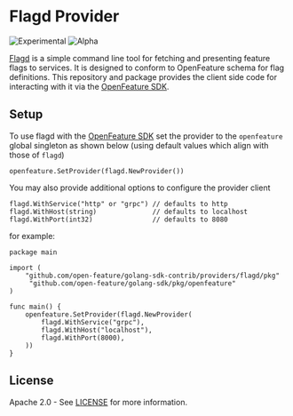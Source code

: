 # Flagd Provider

![Experimental](https://img.shields.io/badge/experimental-breaking%20changes%20allowed-yellow)
![Alpha](https://img.shields.io/badge/alpha-release-red)

[Flagd](https://github.com/open-feature/flagd) is a simple command line tool for fetching and presenting feature flags to services. It is designed to conform to OpenFeature schema for flag definitions. This repository and package provides the client side code for interacting with it via the [OpenFeature SDK](https://github.com/open-feature/golang-sdk).

## Setup
To use flagd with the [OpenFeature SDK](https://github.com/open-feature/golang-sdk) set the provider to the `openfeature` global singleton as shown below (using default values which align with those of `flagd`)
```
openfeature.SetProvider(flagd.NewProvider())
```  
You may also provide additional options to configure the provider client
```
flagd.WithService("http" or "grpc") // defaults to http
flagd.WithHost(string)              // defaults to localhost
flagd.WithPort(int32)               // defaults to 8080
```
for example:
```
package main

import (
	"github.com/open-feature/golang-sdk-contrib/providers/flagd/pkg"
   	 "github.com/open-feature/golang-sdk/pkg/openfeature"
)

func main() {
    openfeature.SetProvider(flagd.NewProvider(
        flagd.WithService("grpc"),
        flagd.WithHost("localhost"),
        flagd.WithPort(8000),
    ))
}

```

## License

Apache 2.0 - See [LICENSE](./license) for more information.
